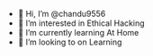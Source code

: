 - 👋 Hi, I’m @chandu9556
- 👀 I’m interested in Ethical Hacking
- 🌱 I’m currently learning At Home
- 💞️ I’m looking to on Learning

<!---
chandu9556/chandu9556 is a ✨ special ✨ repository because its `README.md` (this file) appears on your GitHub profile.
You can click the Preview link to take a look at your changes.
--->
